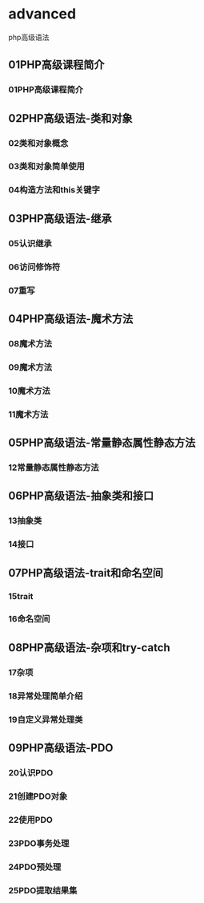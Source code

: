 # advanced
php高级语法


## 01PHP高级课程简介
### 01PHP高级课程简介
## 02PHP高级语法-类和对象
### 02类和对象概念
### 03类和对象简单使用
### 04构造方法和this关键字
## 03PHP高级语法-继承
### 05认识继承
### 06访问修饰符
### 07重写

## 04PHP高级语法-魔术方法
### 08魔术方法
### 09魔术方法
### 10魔术方法
### 11魔术方法
## 05PHP高级语法-常量静态属性静态方法
### 12常量静态属性静态方法
## 06PHP高级语法-抽象类和接口
### 13抽象类
### 14接口
## 07PHP高级语法-trait和命名空间
### 15trait
### 16命名空间
## 08PHP高级语法-杂项和try-catch
### 17杂项
### 18异常处理简单介绍
### 19自定义异常处理类
## 09PHP高级语法-PDO
### 20认识PDO
### 21创建PDO对象
### 22使用PDO
### 23PDO事务处理
### 24PDO预处理
### 25PDO提取结果集

